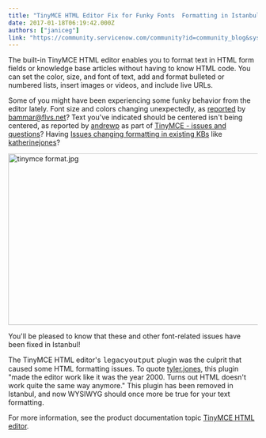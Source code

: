```yaml
---
title: "TinyMCE HTML Editor Fix for Funky Fonts  Formatting in Istanbul"
date: 2017-01-18T06:19:42.000Z
authors: ["janiceg"]
link: "https://community.servicenow.com/community?id=community_blog&sys_id=014deee5dbd0dbc01dcaf3231f961932"
---
```

<p>The built-in TinyMCE HTML editor enables you to format text in HTML form fields or knowledge base articles without having to know HTML code. You can set the color, size, and font of text, add and format bulleted or numbered lists, insert images or videos, and include live URLs.</p><p></p><p>Some of you might have been experiencing some funky behavior from the editor lately. Font size and colors changing unexpectedly, as <a title="" _jive_internal="true" href="/blog/TinyMCE editor Geneva" target="_blank">reported</a> by <a title="bammar@flvs.net" __default_attr="24401" __jive_macro_name="user" class="jive_macro jive_macro_user" data-orig-content="bammar@flvs.net" data-renderedposition="73_929.59375_127_16" href="/community?id=community_user_profile&user=c7d31e6ddb1c1fc09c9ffb651f961945">bammar@flvs.net</a>? Text you've indicated should be centered isn't being centered, as reported by <a __default_attr="61151" __jive_macro_name="user" class="jive_macro jive_macro_user" data-orig-content="andrewp" data-renderedposition="94_420.078125_74_16" href="/community?id=community_user_profile&user=ae2012a5db581fc09c9ffb651f9619d7" modifiedtitle="true" title="andrewp">andrewp</a> as part of <a title="" _jive_internal="true" href="/community?id=community_question&sys_id=0ab05f69dbdcdbc01dcaf3231f9619cf" target="_blank&quot;">TinyMCE - issues and questions</a>? Having <a title="" _jive_internal="true" href="/community?id=community_question&sys_id=80adcf2ddb9cdbc01dcaf3231f961917">Issues changing formatting in existing KBs</a> like <a title="katherinejones" __default_attr="51039" __jive_macro_name="user" class="jive_macro jive_macro_user" data-orig-content="katherinejones" data-renderedposition="115_8_110_16" href="/community?id=community_user_profile&user=4c04daaddb1c1fc09c9ffb651f9619e2">katherinejones</a>?</p><p></p><p><img   alt="tinymce format.jpg" class="image-1 jive-image" src="8560d84edbd09fc03eb27a9e0f961930.iix" style="width: 620px; height: 347px; display: block; margin-left: auto; margin-right: auto;"/></p><p></p><p>You'll be pleased to know that these and other font-related issues have been fixed in Istanbul!</p><p></p><p>The TinyMCE HTML editor's <span style="font-family: courier new,courier; font-size: 11pt;">legacyoutput</span> plugin was the culprit that caused some HTML formatting issues. To quote <a title="tyler.jones" __default_attr="3776" __jive_macro_name="user" class="jive_macro jive_macro_user" data-orig-content="tyler.jones" data-renderedposition="591_767.046875_82_16" href="/community?id=community_user_profile&user=108292e9dbd81fc09c9ffb651f9619bb">tyler.jones</a>, this plugin "made the editor work like it was the year 2000. Turns out HTML doesn't work quite the same way anymore." This plugin has been removed in Istanbul, and now WYSIWYG should once more be true for your text formatting.</p><p></p><p>For more information, see the product documentation topic <a title="ocs.servicenow.com/bundle/istanbul-servicenow-platform/page/use/using-forms/concept/c_TinyMCEHTMLEditor.html" href="https://docs.servicenow.com/bundle/istanbul-servicenow-platform/page/use/using-forms/concept/c_TinyMCEHTMLEditor.html" target="_blank">TinyMCE HTML editor</a>.</p>